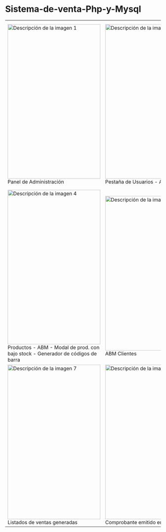 # Sistema-de-venta-Php-y-Mysql
<table>
  <tr>
    <td><img src="images/captura1.png" alt="Descripción de la imagen 1" width="300" height="500"/><br>Panel de Administración</td>
    <td><img src="images/captura2.png" alt="Descripción de la imagen 2" width="300" height="500"/><br>Pestaña de Usuarios - ABM y Permisos</td>
    <td><img src="images/captura3.png" alt="Descripción de la imagen 3" width="300" height="500"/><br>Configuración datos de empresa para comprobantes</td>
  </tr>
  <tr>
    <td><img src="images/captura4.png" alt="Descripción de la imagen 4" width="300" height="500"/><br>Productos - ABM - Modal de prod. con bajo stock - Generador de códigos de barra</td>
    <td><img src="images/captura5.png" alt="Descripción de la imagen 5" width="300" height="500"/><br>ABM Clientes</td>
    <td><img src="images/captura6.png" alt="Descripción de la imagen 6" width="300" height="500"/><br>Generar nueva Venta</td>
  </tr>
  <tr>
    <td><img src="images/captura7.png" alt="Descripción de la imagen 7" width="300" height="500"/><br>Listados de ventas generadas</td>
    <td><img src="images/captura8.png" alt="Descripción de la imagen 8" width="300" height="500"/><br>Comprobante emitido en PDF</td>
  </tr>
</table>

